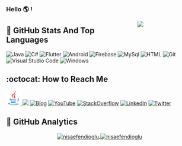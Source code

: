 ### Hello :earth_americas: !

<img align='right' src="https://media.giphy.com/media/eDDrmbtY0aSAII8ffT/giphy.gif" width="150">
  
## 📌 GitHub Stats And Top Languages

![Java](https://img.shields.io/badge/-Java-090909?style=flat&logo=java)
![C#](https://img.shields.io/badge/-Csharp-090909?style=flat&logo=C#&logoColor=673dff)
![Flutter](https://img.shields.io/badge/-Flutter-090909?style=flat&logo=flutter&logoColor=005eff)
![Android](https://img.shields.io/badge/-Android-090909?style=flat&logo=android)
![Firebase](https://img.shields.io/badge/-Firebase-090909?style=flat&logo=firebase)
![MySql](https://img.shields.io/badge/-MySql-090909?style=flat&logo=mysql&logoColor=00648B)
![HTML](https://img.shields.io/badge/-HTML-090909?style=flat&logo=HTML5&logoColor=E34F26)
![Git](https://img.shields.io/badge/-Git-090909?style=flat&logo=git)
![Visual Studio Code](https://img.shields.io/badge/-Visual%20Studio%20Code-090909?style=flat&logo=visual-studio-code&logoColor=007ACC)
![Windows](https://img.shields.io/badge/Windows-090909?style=flat&logo=windows)

## :octocat: How to Reach Me
<a href="https://www.java.com" target="_blank"> <img src="https://raw.githubusercontent.com/devicons/devicon/master/icons/java/java-original.svg" alt="java" width="40" height="40"/> </a> [![](https://img.shields.io/badge/-JavaSeries-090909?style=flat&logo=YouTube&logoColor=2684ff)](https://www.youtube.com/watch?v=R3tMpNhp1HI&list=PLioiAdpJJNbs5dRMkzuL7tUy-O7gQZbMO&ab_channel=NisaEfendio%C4%9Flu)
[![Blog](https://img.shields.io/badge/-Blog-090909?style=flat&logo=web&logoColor=1195F5)](https://nisaefendioglu.blog)
[![YouTube](https://img.shields.io/badge/-YouTube-090909?style=flat&logo=YouTube&logoColor=FF0000)](https://www.youtube.com/NisaEfendioğlu)
[![StackOverflow](https://img.shields.io/badge/-StackOverflow-090909?style=flat&logo=StackOverflow)](https://stackoverflow.com/users/11902787/nisa-efendioglu)
[![LinkedIn](https://img.shields.io/badge/-LinkedIn-090909?style=flat&logo=linkedin)](https://www.linkedin.com/in/nisaefendioglu)
[![Twitter](https://img.shields.io/badge/-Twitter-090909?style=flat&logo=Twitter)](https://twitter.com/nisaefendioglu)

## 📌 GitHub Analytics

<p align="center">
<a href="https://github.com/nisaefendioglu">
  <img height="180em" align="center" src="https://github-readme-stats.vercel.app/api?username=nisaefendioglu&show_icons=true&locale=en&theme=algolia&include_all_commits=true&count_private=true" alt="nisaefendioglu"/>
  <img height="180em" align="center" src="https://github-readme-stats.vercel.app/api/top-langs?username=nisaefendioglu&show_icons=true&locale=en&layout=compact&langs_count=8&theme=algolia" alt="nisaefendioglu"/>
</a>
</p>
